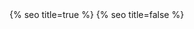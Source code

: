 <head>
  <meta charset="utf-8" />
  <meta http-equiv="X-UA-Compatible" content="IE=edge" />
  <meta name="viewport" content="width=device-width, initial-scale=1" />
  {% seo title=true %}

  <link rel="preconnect" href="https://fonts.googleapis.com">
  <link rel="preconnect" href="https://fonts.gstatic.com" crossorigin>
  <link href="https://fonts.googleapis.com/css2?family=Bricolage+Grotesque:opsz,wght@10..48,300;10..48,500&display=swap" rel="stylesheet">
  <link rel="stylesheet" href="/assets/main.css?version=1.26" />
  <link rel="icon" type="image/x-icon" href="/assets/images/favicon.png">
  <meta property="og:image" content="/assets/images/chris-wallace.jpg" />
  {% seo title=false %}
  <style type="text/css">
    .fade-in {
      opacity: 0;
      transform: translateY(20px);
      transition: opacity 1s ease-in-out, transform 400ms ease-in-out;
    }
    .fade-in.visible {
      opacity: 1;
      transform: translateY(0);
    }
  </style>
  <script type="text/javascript">
document.addEventListener('DOMContentLoaded', function() {
  // Function to handle fade-in
  function handleFadeIn(element, delay) {
    setTimeout(() => {
      element.classList.add('visible');
    }, delay);
  }
  let delay = 0;
  const step = 40;
  const observer = new IntersectionObserver((entries, observer) => {
    entries.forEach(entry => {
      if (entry.isIntersecting) {
        const delay = 0;
        handleFadeIn(entry.target, delay);
        observer.unobserve(entry.target);
      }
    });
  });
  document.querySelectorAll('body, .footer, p, h1, h2, h3, h4, h5, h6, ul, ol, hr, blockquote, video, img, iframe, canvas, .card-zoom, .back-btn').forEach((element) => {
    element.classList.add('fade-in');
    delay += step;

    observer.observe(element);

});
});
</script>

</head>
